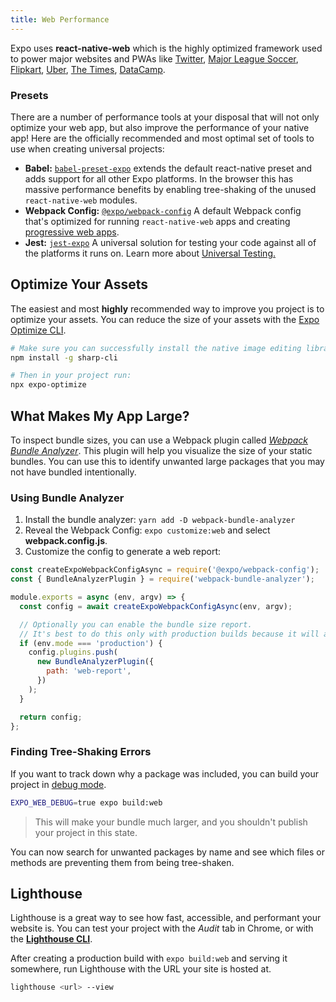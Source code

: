 ```yaml
---
title: Web Performance
---
```


Expo uses **react-native-web** which is the highly optimized framework used to power major websites and PWAs like [Twitter](https://mobile.twitter.com), [Major League Soccer](https://matchcenter.mlssoccer.com), [Flipkart](https://twitter.com/naqvitalha/status/969577892991549440), [Uber](https://www.youtube.com/watch?v=RV9rxrNIxnY), [The Times](https://github.com/newsuk/times-components), [DataCamp](https://www.datacamp.com/community/tech/porting-practice-to-web-part1).

### Presets

There are a number of performance tools at your disposal that will not only optimize your web app, but also improve the performance of your native app! Here are the officially recommended and most optimal set of tools to use when creating universal projects:

- **Babel:** [`babel-preset-expo`](https://www.npmjs.com/package/babel-preset-expo) extends the default react-native preset and adds support for all other Expo platforms. In the browser this has massive performance benefits by enabling tree-shaking of the unused `react-native-web` modules.
- **Webpack Config:** [`@expo/webpack-config`](https://www.npmjs.com/package/@expo/webpack-config) A default Webpack config that's optimized for running `react-native-web` apps and creating [progressive web apps](https://developers.google.com/web/progressive-web-apps/).
- **Jest:** [`jest-expo`](https://www.npmjs.com/package/jest-expo) A universal solution for testing your code against all of the platforms it runs on. Learn more about [Universal Testing.](https://blog.expo.dev/testing-universal-react-native-apps-with-jest-and-expo-113b4bf9cc44)

## Optimize Your Assets

The easiest and most **highly** recommended way to improve you project is to optimize your assets. You can reduce the size of your assets with the [Expo Optimize CLI](https://www.npmjs.com/package/expo-optimize).

```sh
# Make sure you can successfully install the native image editing library Sharp
npm install -g sharp-cli

# Then in your project run:
npx expo-optimize
```

## What Makes My App Large?

To inspect bundle sizes, you can use a Webpack plugin called [_Webpack Bundle Analyzer_](https://github.com/webpack-contrib/webpack-bundle-analyzer). This plugin will help you visualize the size of your static bundles. You can use this to identify unwanted large packages that you may not have bundled intentionally.

### Using Bundle Analyzer

1. Install the bundle analyzer: `yarn add -D webpack-bundle-analyzer`
2. Reveal the Webpack Config: `expo customize:web` and select **webpack.config.js**.
3. Customize the config to generate a web report:

```js
const createExpoWebpackConfigAsync = require('@expo/webpack-config');
const { BundleAnalyzerPlugin } = require('webpack-bundle-analyzer');

module.exports = async (env, argv) => {
  const config = await createExpoWebpackConfigAsync(env, argv);

  // Optionally you can enable the bundle size report.
  // It's best to do this only with production builds because it will add noticeably more time to your builds and reloads.
  if (env.mode === 'production') {
    config.plugins.push(
      new BundleAnalyzerPlugin({
        path: 'web-report',
      })
    );
  }

  return config;
};
```

### Finding Tree-Shaking Errors

If you want to track down why a package was included, you can build your project in [debug mode](https://github.com/expo/expo-cli/blob/af9e390b74dcb7a0132e73b34ea0cdb9437a771c/packages/xdl/src/Web.ts#L69-L92).

```sh
EXPO_WEB_DEBUG=true expo build:web
```

> This will make your bundle much larger, and you shouldn't publish your project in this state.

You can now search for unwanted packages by name and see which files or methods are preventing them from being tree-shaken.

## Lighthouse

Lighthouse is a great way to see how fast, accessible, and performant your website is.
You can test your project with the _Audit_ tab in Chrome, or with the [**Lighthouse CLI**][lighthouse].

After creating a production build with `expo build:web` and serving it somewhere, run Lighthouse with the URL your site is hosted at.

```sh
lighthouse <url> --view
```

[lighthouse]: https://github.com/GoogleChrome/lighthouse#using-the-node-cli
[nic]: http://nicolasgallagher.com/
